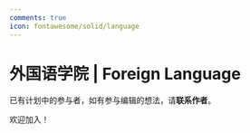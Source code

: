 ```yaml
---
comments: true
icon: fontawesome/solid/language
---
```


# 外国语学院 | Foreign Language

已有计划中的参与者，如有参与编辑的想法，请**联系作者**。

欢迎加入！